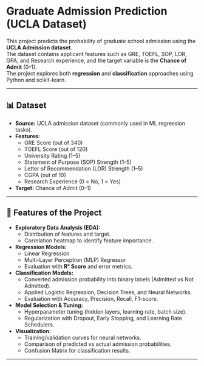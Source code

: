 # Graduate Admission Prediction (UCLA Dataset)

This project predicts the probability of graduate school admission using the **UCLA Admission dataset**.  
The dataset contains applicant features such as GRE, TOEFL, SOP, LOR, GPA, and Research experience, and the target variable is the **Chance of Admit** (0–1).  
The project explores both **regression** and **classification** approaches using Python and scikit-learn.

---

## 📊 Dataset
- **Source:** UCLA admission dataset (commonly used in ML regression tasks).  
- **Features:**
  - GRE Score (out of 340)
  - TOEFL Score (out of 120)
  - University Rating (1–5)
  - Statement of Purpose (SOP) Strength (1–5)
  - Letter of Recommendation (LOR) Strength (1–5)
  - CGPA (out of 10)
  - Research Experience (0 = No, 1 = Yes)
- **Target:** Chance of Admit (0–1)

---

## 🚀 Features of the Project
- **Exploratory Data Analysis (EDA):**
  - Distribution of features and target.
  - Correlation heatmap to identify feature importance.
- **Regression Models:**
  - Linear Regression
  - Multi-Layer Perceptron (MLP) Regressor
  - Evaluation with **R² Score** and error metrics.
- **Classification Models:**
  - Converted admission probability into binary labels (Admitted vs Not Admitted).
  - Applied Logistic Regression, Decision Trees, and Neural Networks.
  - Evaluation with Accuracy, Precision, Recall, F1-score.
- **Model Selection & Tuning:**
  - Hyperparameter tuning (hidden layers, learning rate, batch size).
  - Regularization with Dropout, Early Stopping, and Learning Rate Schedulers.
- **Visualization:**
  - Training/validation curves for neural networks.
  - Comparison of predicted vs actual admission probabilities.
  - Confusion Matrix for classification results.

---
